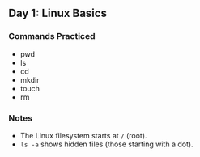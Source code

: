 ## Day 1: Linux Basics

### Commands Practiced
- pwd
- ls
- cd
- mkdir
- touch
- rm

### Notes
- The Linux filesystem starts at `/` (root).
- `ls -a` shows hidden files (those starting with a dot).
